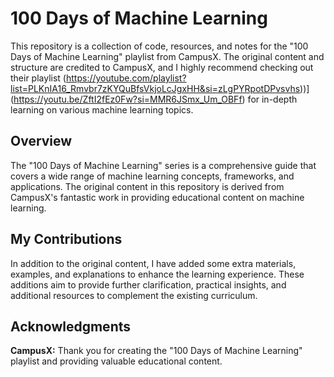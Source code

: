 # 100 Days of Machine Learning

This repository is a collection of code, resources, and notes for the "100 Days of Machine Learning" playlist from CampusX. The original content and structure are credited to CampusX, and I highly recommend checking out their playlist (https://youtube.com/playlist?list=PLKnIA16_Rmvbr7zKYQuBfsVkjoLcJgxHH&si=zLgPYRpotDPvsvhs))](https://youtu.be/ZftI2fEz0Fw?si=MMR6JSmx_Um_OBFf) for in-depth learning on various machine learning topics.

## Overview

The "100 Days of Machine Learning" series is a comprehensive guide that covers a wide range of machine learning concepts, frameworks, and applications. The original content in this repository is derived from CampusX's fantastic work in providing educational content on machine learning.

## My Contributions

In addition to the original content, I have added some extra materials, examples, and explanations to enhance the learning experience. These additions aim to provide further clarification, practical insights, and additional resources to complement the existing curriculum.


## Acknowledgments

**CampusX:** Thank you for creating the "100 Days of Machine Learning" playlist and providing valuable educational content.
